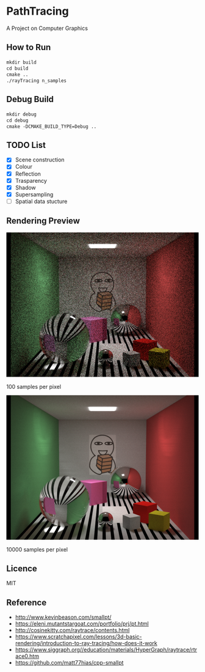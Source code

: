 # PathTracing

A Project on Computer Graphics

## How to Run

```
mkdir build
cd build
cmake ..
./rayTracing n_samples
```

## Debug Build

```shell
mkdir debug
cd debug
cmake -DCMAKE_BUILD_TYPE=Debug ..
```

## TODO List

- [x] Scene construction
- [x] Colour
- [x] Reflection
- [x] Trasparency
- [x] Shadow
- [x] Supersampling
- [ ] Spatial data stucture

## Rendering Preview

![100spp](./res/100spp.png)

100 samples per pixel

![10000spp](./res/10000spp.png)

10000 samples per pixel

## Licence

MIT

## Reference

- http://www.kevinbeason.com/smallpt/
- https://eleni.mutantstargoat.com/portfolio/prj/pt.html
- http://cosinekitty.com/raytrace/contents.html
- https://www.scratchapixel.com/lessons/3d-basic-rendering/introduction-to-ray-tracing/how-does-it-work
- https://www.siggraph.org//education/materials/HyperGraph/raytrace/rtrace0.htm
- https://github.com/matt77hias/cpp-smallpt
